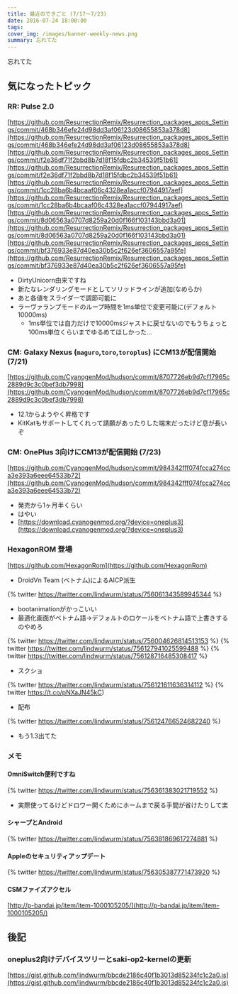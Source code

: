 ```yaml
---
title: 最近のできごと (7/17～7/23)
date: 2016-07-24 18:00:00
tags:
cover_img: /images/banner-weekly-news.png
summary: 忘れてた
---
```


忘れてた

<!--more-->

## 気になったトピック

### RR: Pulse 2.0

[https://github.com/ResurrectionRemix/Resurrection_packages_apps_Settings/commit/468b346efe24d98dd3af06123d08655853a378d8](https://github.com/ResurrectionRemix/Resurrection_packages_apps_Settings/commit/468b346efe24d98dd3af06123d08655853a378d8)
[https://github.com/ResurrectionRemix/Resurrection_packages_apps_Settings/commit/f2e36df71f2bbd8b7d18f15fdbc2b34539f51b61](https://github.com/ResurrectionRemix/Resurrection_packages_apps_Settings/commit/f2e36df71f2bbd8b7d18f15fdbc2b34539f51b61)
[https://github.com/ResurrectionRemix/Resurrection_packages_apps_Settings/commit/1cc28ba6b4bcaaf06c4328ea1accf07944917aef](https://github.com/ResurrectionRemix/Resurrection_packages_apps_Settings/commit/1cc28ba6b4bcaaf06c4328ea1accf07944917aef)
[https://github.com/ResurrectionRemix/Resurrection_packages_apps_Settings/commit/8d06563a0707d8259a20d0f166f103143bbd3a01](https://github.com/ResurrectionRemix/Resurrection_packages_apps_Settings/commit/8d06563a0707d8259a20d0f166f103143bbd3a01)
[https://github.com/ResurrectionRemix/Resurrection_packages_apps_Settings/commit/bf376933e87d40ea30b5c2f626ef3606557a95fe](https://github.com/ResurrectionRemix/Resurrection_packages_apps_Settings/commit/bf376933e87d40ea30b5c2f626ef3606557a95fe)

- DirtyUnicorn由来ですね
- 新たなレンダリングモードとしてソリッドラインが追加(なめらか)
- あと各値をスライダーで調節可能に
- ラーヴァランプモードのループ時間を1ms単位で変更可能に(デフォルト10000ms)
    - 1ms単位では自力だけで10000msジャストに戻せないのでもうちょっと100ms単位くらいまでゆるめてほしかった…

### CM: Galaxy Nexus (`maguro`,`toro`,`toroplus`) にCM13が配信開始 (7/21)

[https://github.com/CyanogenMod/hudson/commit/8707726eb9d7cf17965c2889d9c3c0bef3db7998](https://github.com/CyanogenMod/hudson/commit/8707726eb9d7cf17965c2889d9c3c0bef3db7998)

- 12.1からようやく昇格です
- KitKatもサポートしてくれって請願があったりした端末だったけど息が長いぞ

### CM: OnePlus 3向けにCM13が配信開始 (7/23)

[https://github.com/CyanogenMod/hudson/commit/984342fff074fcca274cca3e393a6eee64533b72](https://github.com/CyanogenMod/hudson/commit/984342fff074fcca274cca3e393a6eee64533b72)

- 発売から1ヶ月半くらい
- はやい
- [https://download.cyanogenmod.org/?device=oneplus3](https://download.cyanogenmod.org/?device=oneplus3)

### HexagonROM 登場

[https://github.com/HexagonRom](https://github.com/HexagonRom)

- DroidVn Team (ベトナム)によるAICP派生

{% twitter https://twitter.com/lindwurm/status/756061343589945344 %}

- bootanimationがかっこいい
- 最適化画面がベトナム語→デフォルトのロケールをベトナム語で上書きするのやめろ

{% twitter https://twitter.com/lindwurm/status/756004626814513153 %}
{% twitter https://twitter.com/lindwurm/status/756127941025599488 %}
{% twitter https://twitter.com/lindwurm/status/756128716485308417 %}

- スクショ

{% twitter https://twitter.com/lindwurm/status/756121611636314112 %}
{% twitter https://t.co/pNXaJN45kC)

- 配布

{% twitter https://twitter.com/lindwurm/status/756124766524682240 %}

- もう1.3出てた

### メモ

#### OmniSwitch便利ですね

{% twitter https://twitter.com/lindwurm/status/756361383021719552 %}

- 実際使ってるけどドロワー開くためにホームまで戻る手間が省けたりして楽

#### シャープとAndroid

{% twitter https://twitter.com/lindwurm/status/756381869617274881 %}

#### Appleのセキュリティアップデート

{% twitter https://twitter.com/lindwurm/status/756305387771473920 %}

#### CSMファイズアクセル

[http://p-bandai.jp/item/item-1000105205/](http://p-bandai.jp/item/item-1000105205/)

## 後記

### oneplus2向けデバイスツリーとsaki-op2-kernelの更新

[https://gist.github.com/lindwurm/bbcde2186c40f1b3013d85234fc1c2a0.js](https://gist.github.com/lindwurm/bbcde2186c40f1b3013d85234fc1c2a0.js)
